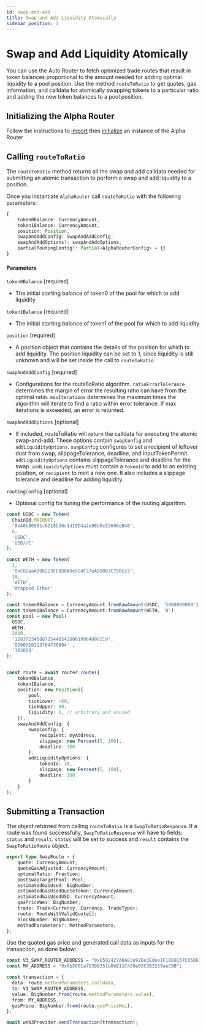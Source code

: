 ```yaml
---
id: swap-and-add
title: Swap and Add Liquidity Atomically
sidebar_position: 2
---
```


# Swap and Add Liquidity Atomically

You can use the Auto Router to fetch optimized trade routes that result in token balances proportional to the amount needed for adding optimal liquidity to a pool position. Use the method `routeToRatio` to get quotes, gas information, and calldata for atomically swapping tokens to a particular ratio and adding the new token balances to a pool position.

## Initializing the Alpha Router

Follow the instructions to [import](https://docs.uniswap.org/sdk/guides/auto-router/quick-start#importing-the-package) then [initialize](https://docs.uniswap.org/sdk/guides/auto-router/quick-start#initializing-the-alpharouter) an instance of the Alpha Router

## Calling `routeToRatio`

The `routeToRatio` method returns all the swap and add calldata needed for submitting an atomic transaction to perform a swap and add liquidity to a position.

Once you instantiate `AlphaRouter` call `routeToRatio` with the following parameters:

```typescript
{
	token0Balance: CurrencyAmount,
	token1Balance: CurrencyAmount,
	position: Position,
	swapAndAddConfig: SwapAndAddConfig,
	swapAndAddOptions?: swapAndAddOptions,
	partialRoutingConfig?: Partial<AlphaRouterConfig> = {}
}
```

#### Parameters

`token0Balance` [required]

- The initial starting balance of token0 of the pool for which to add liquidity

`token1Balance` [required]

- The initial starting balance of token1 of the pool for which to add liquidity

`position` [required]

- A position object that contains the details of the position for which to add liquidity. The position liquidity can be set to 1, since liquidity is still unknown and will be set inside the call to `routeToRatio`

`swapAndAddConfig` [required]

- Configurations for the routeToRatio algorithm. `ratioErrorTolerance` determines the margin of error the resulting ratio can have from the optimal ratio. `maxIterations` determines the maximum times the algorithm will iterate to find a ratio within error tolerance. If max iterations is exceeded, an error is returned.

`swapAndAddOptions` [optional]

- If included, routeToRatio will return the calldata for executing the atomic swap-and-add. These options contain `swapConfig` and `addLiquidityOptions`. `swapConfig` configures to set a recipient of leftover dust from swap, slippageTolerance, deadline, and inputTokenPermit. `addLiquidityOptions` contains slippageTolerance and deadline for the swap. `addLiquidityOptions` must contain a `tokenId` to add to an existing position, or `recipient` to mint a new one. It also includes a slippage tolerance and deadline for adding liquidity.

`routingConfig` [optional]

- Optional config for tuning the performance of the routing algorithm.

```typescript
const USDC = new Token(
  ChainId.MAINNET,
  '0xA0b86991c6218b36c1d19D4a2e9Eb0cE3606eB48',
  6,
  'USDC',
  'USD//C'
);

const WETH = new Token(
  1,
  '0xC02aaA39b223FE8D0A0e5C4F27eAD9083C756Cc2',
  18,
  'WETH',
  'Wrapped Ether'
);

const token0Balance = CurrencyAmount.fromRawAmount(USDC, '5000000000')
const token1Balance = CurrencyAmount.fromRawAmount(WETH, '0')
const pool = new Pool(
  USDC,
  WETH,
  3000,
  '1283723400872544054280619964098219',
  '8390320113764730804' ,
  '193868'
);


const route = await router.route({
	token0Balance,
	token1Balance,
	position: new Position({
		pool,
		tickLower: -60,
		tickUpper: 60,
		liquidity: 1, // arbitrary and unused
	}),
	swapAndAddConfig: {
		swapConfig: {
			recipient: myAddress,
			slippage: new Percent(5, 100),
			deadline: 100
		},
		addLiquidityOptions: {
			tokenId: 10,
			slippage: new Percent(5, 100),
			deadline: 100
		}
	}
);
```

## Submitting a Transaction

The object returned from calling `routeToRatio` is a `SwapToRatioResponse`. If a route was found successfully, `SwapToRatioResponse` will have to fields: `status` and `result`. `status` will be set to success and `result` contains the `SwapToRatioRoute` object.

```typescript
export type SwapRoute = {
	quote: CurrencyAmount;
	quoteGasAdjusted: CurrencyAmount;
	optimalRatio: Fraction;
	postSwapTargetPool: Pool;
	estimatedGasUsed: BigNumber;
	estimatedGasUsedQuoteToken: CurrencyAmount;
	estimatedGasUsedUSD: CurrencyAmount;
	gasPriceWei: BigNumber;
	trade: Trade<Currency, Currency, TradeType>;
	route: RouteWithValidQuote[];
	blockNumber: BigNumber;
	methodParameters?: MethodParameters;
};
```

Use the quoted gas price and generated call data as inputs for the transaction, as done below:

```typescript
const V3_SWAP_ROUTER_ADDRESS = "0xE592427A0AEce92De3Edee1F18E0157C05861564";
const MY_ADDRESS = "0xAb5801a7D398351b8bE11C439e05C5B3259aeC9B";

const transaction = {
  data: route.methodParameters.calldata,
  to: V3_SWAP_ROUTER_ADDRESS,
  value: BigNumber.from(route.methodParameters.value),
  from: MY_ADDRESS,
  gasPrice: BigNumber.from(route.gasPriceWei),
};

await web3Provider.sendTransaction(transaction);
```

